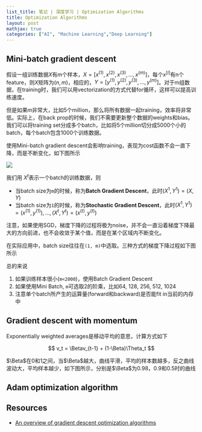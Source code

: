 ```yaml
---
list_title: 笔记 | 深度学习 | Optimization Algorithms
title: Optimization Algorithms
layout: post
mathjax: true
categories: ["AI", "Machine Learning","Deep Learning"]
---
```


## Mini-batch gradient descent

假设一组训练数据$X$有$m$个样本，$X = [x^{(1)},x^{(2)},x^{(3)},...,x^{(m)}]$，每个$x^{[i]}$有n个feature，则$X$矩阵为$(n, m)$，相应的，$Y=[y^{(1)},y^{(2)},y^{(3)},...,y^{(m)}]$。对于m组数据，在training时，我们可以用vectorization的方式代替for循环，这样可以提高训练速度。

但是如果$m$非常大，比如5个million，那么将所有数据一起training，效率将非常低。实际上，在back prop的时候，我们不需要更新整个数据的weights和bias。我们可以将training set分成多个batch，比如将5个million切分成5000个小的batch，每个batch包含1000个训练数据。

使用Mini-batch gradient descent会影响training，表现为cost函数不会一直下降，而是不断变化，如下图所示

<img src="{{site.baseurl}}/assets/images/2018/02/dp-ht-07.png">

我们用 $X^{{t}}$表示一个batch的训练数据，则

- 当batch size为`m`的时候，称为**Batch Gradient Descent**，此时$(X^{{1}}, Y^{{1}}) = (X, Y)$
- 当batch size为`1`的时候，称为**Stochastic Gradient Descent**，此时$(X^{{1}}, Y^{{1}}) = (x^{(1)}, y^{(1)}), ..., (X^{{t}}, Y^{{t}}) = (x^{(t)}, y^{(t)})$

注意，如果使用SGD，梯度下降的过程将极为noise，并不会一直沿着梯度下降最大的方向前进，也不会收敛于某个值，而是在某个区域内不断变化。

在实际应用中，batch size往往在`(1, m)`中选取。三种方式的梯度下降过程如下图所示


总的来说

1. 如果训练样本很小(`m<2000`)，使用Batch Gradient Descent
2. 如果使用Mini Batch, `m`可选取2的阶乘，比如64, 128, 256, 512, 1024
3. 注意单个batch所产生的运算量(forward和backward)是否能fit in当前的内存中

## Gradient descent with momentum

Exponentially weighted averages是移动平均的意思，计算方式如下

$$
v_t = \Betav_{t-1} + (1-\Beta)\Theta_t
$$

$\Beta$在0和1之间，当$\Beta$越大，曲线平滑，平均的样本数越多，反之曲线波动大，平均样本越少，如下图所示，分别是$\Beta$为0.98，0.9和0.5时的曲线



## Adam optimization algorithm

## Resources 

- [An overview of gradient descent optimization algorithms](https://ruder.io/optimizing-gradient-descent/)